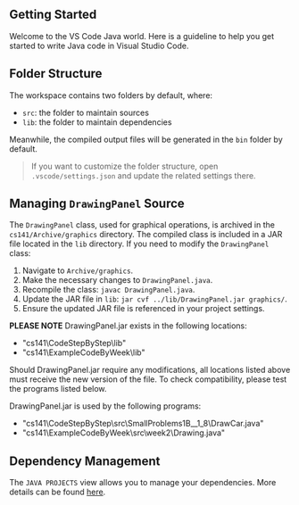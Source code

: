 ## Getting Started

Welcome to the VS Code Java world. Here is a guideline to help you get started to write Java code in Visual Studio Code.

## Folder Structure

The workspace contains two folders by default, where:

- `src`: the folder to maintain sources
- `lib`: the folder to maintain dependencies

Meanwhile, the compiled output files will be generated in the `bin` folder by default.

> If you want to customize the folder structure, open `.vscode/settings.json` and update the related settings there.

## Managing `DrawingPanel` Source

The `DrawingPanel` class, used for graphical operations, is archived in the `cs141/Archive/graphics` directory. The compiled class is included in a JAR file located in the `lib` directory. If you need to modify the `DrawingPanel` class:

1. Navigate to `Archive/graphics`.
2. Make the necessary changes to `DrawingPanel.java`.
3. Recompile the class: `javac DrawingPanel.java`.
4. Update the JAR file in `lib`: `jar cvf ../lib/DrawingPanel.jar graphics/`.
5. Ensure the updated JAR file is referenced in your project settings.

**PLEASE NOTE**
DrawingPanel.jar exists in the following locations:
- "cs141\CodeStepByStep\lib"
- "cs141\ExampleCodeByWeek\lib"

Should DrawingPanel.jar require any modifications, all locations listed above must receive the new version of the file. To check compatibility, please test the programs listed below.

DrawingPanel.jar is used by the following programs:
- "cs141\CodeStepByStep\src\SmallProblems1B__1_8\DrawCar.java"
- "cs141\ExampleCodeByWeek\src\week2\Drawing.java"

## Dependency Management

The `JAVA PROJECTS` view allows you to manage your dependencies. More details can be found [here](https://github.com/microsoft/vscode-java-dependency#manage-dependencies).
